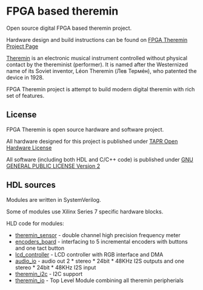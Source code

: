# FPGA based theremin

Open source digital FPGA based theremin project.

Hardware design and build instructions can be found on [FPGA Theremin Project Page](https://fpga-theremin.github.io/theremin/)

[Theremin](https://en.wikipedia.org/wiki/Theremin) is an electronic musical instrument controlled without physical contact by the thereminist (performer).
It is named after the Westernized name of its Soviet inventor, Léon Theremin (Лев Термéн), who patented the device in 1928. 

FPGA Theremin project is attempt to build modern digital theremin with rich set of features.

## License 
FPGA Theremin is open source hardware and software project.

All hardware designed for this project 
is published under [TAPR Open Hardware License](https://www.tapr.org/TAPR_Open_Hardware_License_v1.0.txt)

All software (including both HDL and C/C++ code) 
is published under [GNU GENERAL PUBLIC LICENSE Version 2](https://www.gnu.org/licenses/old-licenses/gpl-2.0.txt)


## HDL sources

Modules are written in SystemVerilog.

Some of modules use Xilinx Series 7 specific hardware blocks.

HLD code for modules:

* [theremin_sensor](https://github.com/fpga-theremin/theremin/tree/master/fpga/ip_repo/theremin_ip/src/theremin_sensor) - double channel high precision frequency meter
* [encoders_board](https://github.com/fpga-theremin/theremin/tree/master/fpga/ip_repo/theremin_ip/src/encoders_board) - interfacing to 5 incremental encoders with buttons and one tact button
* [lcd_controller](https://github.com/fpga-theremin/theremin/tree/master/fpga/ip_repo/theremin_ip/src/lcd_controller) - LCD controller with RGB interface and DMA
* [audio_io](https://github.com/fpga-theremin/theremin/tree/master/fpga/ip_repo/theremin_ip/src/audio_io) - audio out 2 * stereo * 24bit * 48KHz I2S outputs and one stereo * 24bit * 48KHz I2S input
* [theremin_i2c](https://github.com/fpga-theremin/theremin/tree/master/fpga/ip_repo/theremin_ip/src/theremin_i2c) - I2C support
* [theremin_io](https://github.com/fpga-theremin/theremin/tree/master/fpga/ip_repo/theremin_ip/src/theremin_io) - Top Level Module combining all theremin peripherials



